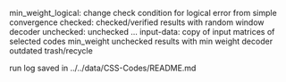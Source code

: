 min_weight_logical:	change check condition for logical error from simple convergence
checked:	checked/verified results with random window decoder
unchecked:	unchecked ...
input-data:	copy of input matrices of selected codes
min_weight	unchecked results with min weight decoder
outdated	trash/recycle

run log saved in ../../data/CSS-Codes/README.md
